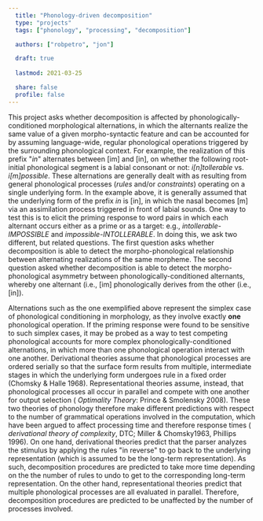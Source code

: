 ```yaml
---
  title: "Phonology-driven decomposition"
  type: "projects"
  tags: ["phonology", "processing", "decomposition"]

  authors: ["robpetro", "jon"]

  draft: true
  
  lastmod: 2021-03-25

  share: false
  profile: false
---
```


This project asks whether decomposition is affected by phonologically-conditioned morphological alternations, in which the alternants realize the same value of a given morpho-syntactic feature and can be accounted for by assuming language-wide, regular phonological operations triggered by the surrounding phonological context. For example, the realization of this prefix "_in_" alternates between [im] and [in], on whether the following root-initial phonological segment is a labial consonant or not: _i[n]tollerable_ vs. _i[m]possible_. These alternations are generally dealt with as resulting from general phonological processes (_rules_ and/or _constraints_) operating on a single underlying form. In the example above, it is generally assumed that the underlying form of the prefix _in_ is [in], in which the nasal becomes [m] via an assimilation process triggered in front of labial sounds. One way to test this is to elicit the priming response to word pairs in which each alternant occurs either as a prime or as a target: e.g., _intollerable-IMPOSSIBLE_ and _impossible-INTOLLERABLE_. In doing this, we ask two different, but related questions. The first question asks whether decomposition is able to detect the morpho-phonological relationship between alternating realizations of the same morpheme. The second question asked whether decomposition is able to detect the morpho-phonological asymmetry between phonologically-conditioned alternants, whereby one alternant (i.e., [im] phonologically derives from the other (i.e., [in]).

Alternations such as the one exemplified above represent the simplex case of phonological conditioning in morphology, as they involve exactly **one** phonological operation. If the priming response were found to be sensitive to such simplex cases, it may be probed as a way to test competing phonological accounts for more complex phonologically-conditioned alternations, in which more than one phonological operation interact with one another. Derivational theories assume that phonological processes are ordered serially so that the surface form results from multiple, intermediate stages in which the underlying form undergoes rule in a fixed order (Chomsky & Halle 1968). Representational theories assume, instead, that phonological processes all occur in parallel and compete with one another for output selection ( _Optimality Theory_: Prince & Smolensky 2008). These two theories of phonology therefore make different predictions with respect to the number of grammatical operations involved in the computation, which have been argued to affect processing time and therefore response times ( _derivational theory of complexity_, DTC; Miller & Chomsky1963, Phillips 1996). On one hand, derivational theories predict that the parser analyzes the stimulus by applying the rules "in reverse" to go back to the underlying representation (which is assumed to be the long-term representation). As such, decomposition procedures are predicted to take more time depending on the the number of rules to undo to get to the corresponding long-term representation. On the other hand, representational theories predict that multiple phonological processes are all evaluated in parallel. Therefore, decomposition procedures are predicted to be unaffected by the number of processes involved.
